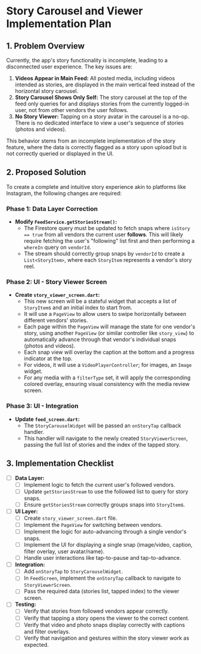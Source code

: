 # Story Carousel and Viewer Implementation Plan

## 1. Problem Overview

Currently, the app's story functionality is incomplete, leading to a disconnected user experience. The key issues are:

1.  **Videos Appear in Main Feed:** All posted media, including videos intended as stories, are displayed in the main vertical feed instead of the horizontal story carousel.
2.  **Story Carousel Shows Only Self:** The story carousel at the top of the feed only queries for and displays stories from the currently logged-in user, not from other vendors the user follows.
3.  **No Story Viewer:** Tapping on a story avatar in the carousel is a no-op. There is no dedicated interface to view a user's sequence of stories (photos and videos).

This behavior stems from an incomplete implementation of the story feature, where the data is correctly flagged as a story upon upload but is not correctly queried or displayed in the UI.

## 2. Proposed Solution

To create a complete and intuitive story experience akin to platforms like Instagram, the following changes are required:

### Phase 1: Data Layer Correction

-   **Modify `FeedService.getStoriesStream()`:**
    -   The Firestore query must be updated to fetch snaps where `isStory == true` from all vendors the current user **follows**. This will likely require fetching the user's "following" list first and then performing a `whereIn` query on `vendorId`.
    -   The stream should correctly group snaps by `vendorId` to create a `List<StoryItem>`, where each `StoryItem` represents a vendor's story reel.

### Phase 2: UI - Story Viewer Screen

-   **Create `story_viewer_screen.dart`:**
    -   This new screen will be a stateful widget that accepts a list of `StoryItem`s and an initial index to start from.
    -   It will use a `PageView` to allow users to swipe horizontally between different vendors' stories.
    -   Each page within the `PageView` will manage the state for one vendor's story, using another `PageView` (or similar controller like `story_view`) to automatically advance through that vendor's individual snaps (photos and videos).
    -   Each snap view will overlay the caption at the bottom and a progress indicator at the top.
    -   For videos, it will use a `VideoPlayerController`; for images, an `Image` widget.
    -   For any media with a `filterType` set, it will apply the corresponding colored overlay, ensuring visual consistency with the media review screen.

### Phase 3: UI - Integration

-   **Update `feed_screen.dart`:**
    -   The `StoryCarouselWidget` will be passed an `onStoryTap` callback handler.
    -   This handler will navigate to the newly created `StoryViewerScreen`, passing the full list of stories and the index of the tapped story.

## 3. Implementation Checklist

-   [ ] **Data Layer:**
    -   [ ] Implement logic to fetch the current user's followed vendors.
    -   [ ] Update `getStoriesStream` to use the followed list to query for story snaps.
    -   [ ] Ensure `getStoriesStream` correctly groups snaps into `StoryItem`s.
-   [ ] **UI Layer:**
    -   [ ] Create `story_viewer_screen.dart` file.
    -   [ ] Implement the `PageView` for switching between vendors.
    -   [ ] Implement the logic for auto-advancing through a single vendor's snaps.
    -   [ ] Implement the UI for displaying a single snap (image/video, caption, filter overlay, user avatar/name).
    -   [ ] Handle user interactions like tap-to-pause and tap-to-advance.
-   [ ] **Integration:**
    -   [ ] Add `onStoryTap` to `StoryCarouselWidget`.
    -   [ ] In `FeedScreen`, implement the `onStoryTap` callback to navigate to `StoryViewerScreen`.
    -   [ ] Pass the required data (stories list, tapped index) to the viewer screen.
-   [ ] **Testing:**
    -   [ ] Verify that stories from followed vendors appear correctly.
    -   [ ] Verify that tapping a story opens the viewer to the correct content.
    -   [ ] Verify that video and photo snaps display correctly with captions and filter overlays.
    -   [ ] Verify that navigation and gestures within the story viewer work as expected. 